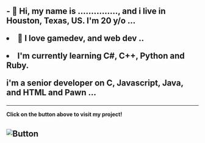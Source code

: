 <h2>- 👋 Hi, my name is ..............., and i live in Houston, Texas, US. I'm 20 y/o ...

<strong><li>👀 I love gamedev, and web dev ..</strong></li>

<strong><li>I'm currently learning C#, C++, Python and Ruby.</strong></li>

i'm a senior developer on C, Javascript, Java, and HTML and Pawn ...</h2>
<hr>
<strong>Click on the button above to visit my project!</strong>
<h2 href="test"><img src="https://war-worn-shift.000webhostapp.com/images/button.png" alt="Button"></img></h2>

